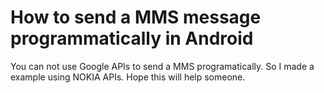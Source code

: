 How to send a MMS message programmatically in Android 
==========

You can not use Google APIs to send a MMS programatically. So I made a example using NOKIA APIs. Hope this will help someone.

